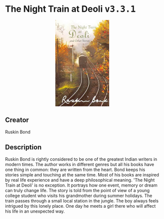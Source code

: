 
# The Night Train at Deoli <kbd>v3.3.1</kbd>

<center>
  <img src="./cover-1024.jpg"/>
</center>

## Creator
Ruskin Bond

## Description
Ruskin Bond is rightly considered to be one of the greatest Indian writers in modern times. The author works in different genres but all his books have one thing in common: they are written from the heart. Bond keeps his stories simple and touching at the same time. Most of his books are inspired by real life experience and have a deep philosophical meaning. 'The Night Train at Deoli' is no exception. It portrays how one event, memory or dream can truly change life. The story is told from the point of view of a young college student who visits his grandmother during summer holidays. The train passes through a small local station in the jungle. The boy always feels intrigued by this lonely place. One day he meets a girl there who will affect his life in an unexpected way.
